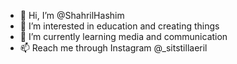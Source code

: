 - 👋 Hi, I’m @ShahrilHashim
- 👀 I’m interested in education and creating things
- 🌱 I’m currently learning media and communication
- 📫 Reach me through Instagram @_sitstillaeril

<!---
ShahrilHashim/ShahrilHashim is a ✨ special ✨ repository because its `README.md` (this file) appears on your GitHub profile.
You can click the Preview link to take a look at your changes.
--->
